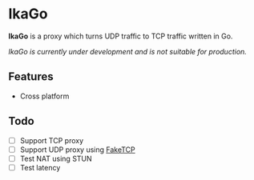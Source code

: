 # IkaGo

**IkaGo** is a proxy which turns UDP traffic to TCP traffic written in Go.

*IkaGo is currently under development and is not suitable for production.*

## Features

- Cross platform

## Todo

- [ ] Support TCP proxy
- [ ] Support UDP proxy using [FakeTCP](https://github.com/wangyu-/udp2raw-tunnel)
- [ ] Test NAT using STUN
- [ ] Test latency
